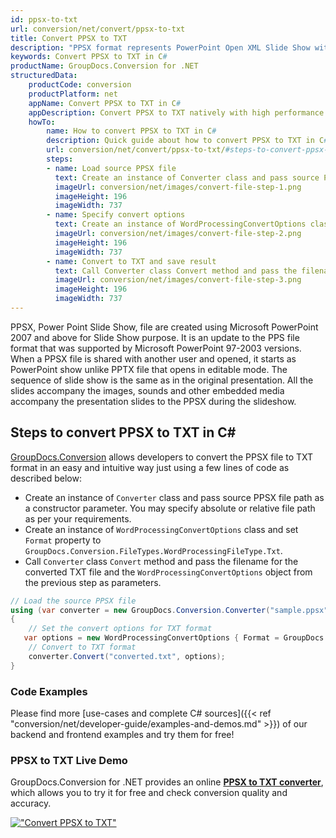 ```yaml
---
id: ppsx-to-txt
url: conversion/net/convert/ppsx-to-txt
title: Convert PPSX to TXT
description: "PPSX format represents PowerPoint Open XML Slide Show with .ppsx extension. Learn how to convert PPSX to TXT file programmatically in C# language using GroupDocs.Conversion for .NET library."
keywords: Convert PPSX to TXT in C#
productName: GroupDocs.Conversion for .NET
structuredData:
    productCode: conversion
    productPlatform: net
    appName: Convert PPSX to TXT in C#
    appDescription: Convert PPSX to TXT natively with high performance using C# language and server side GroupDocs.Conversion for .NET APIs, without the use of any software like Microsoft or Open Office.
    howTo:
        name: How to convert PPSX to TXT in C# 
        description: Quick guide about how to convert PPSX to TXT in C# with high performance and accuracy.
        url: conversion/net/convert/ppsx-to-txt/#steps-to-convert-ppsx-to-txt-in-c
        steps:
        - name: Load source PPSX file 
          text: Create an instance of Converter class and pass source PPSX file path as a constructor parameter. You may specify absolute or relative file path as per your requirements. 
          imageUrl: conversion/net/images/convert-file-step-1.png
          imageHeight: 196
          imageWidth: 737
        - name: Specify convert options 
          text: Create an instance of WordProcessingConvertOptions class.
          imageUrl: conversion/net/images/convert-file-step-2.png
          imageHeight: 196
          imageWidth: 737
        - name: Convert to TXT and save result 
          text: Call Converter class Convert method and pass the filename for the converted HTML file and the WordProcessingConvertOptions object from the previous step as parameters.
          imageUrl: conversion/net/images/convert-file-step-3.png
          imageHeight: 196
          imageWidth: 737
---
```


PPSX, Power Point Slide Show, file are created using Microsoft PowerPoint 2007 and above for Slide Show purpose. It is an update to the PPS file format that was supported by Microsoft PowerPoint 97-2003 versions. When a PPSX file is shared with another user and opened, it starts as PowerPoint show unlike PPTX file that opens in editable mode. The sequence of slide show is the same as in the original presentation. All the slides accompany the images, sounds and other embedded media accompany the presentation slides to the PPSX during the slideshow. 

## Steps to convert PPSX to TXT in C#

[GroupDocs.Conversion](https://products.groupdocs.com/conversion/net) allows developers to convert the PPSX file to TXT format in an easy and intuitive way just using a few lines of code as described below:

* Create an instance of `Converter` class and pass source PPSX file path as a constructor parameter. You may specify absolute or relative file path as per your requirements. 
* Create an instance of `WordProcessingConvertOptions` class and set `Format` property to `GroupDocs.Conversion.FileTypes.WordProcessingFileType.Txt`.
* Call `Converter` class `Convert` method and pass the filename for the converted TXT file and the `WordProcessingConvertOptions` object from the previous step as parameters.

```csharp
// Load the source PPSX file
using (var converter = new GroupDocs.Conversion.Converter("sample.ppsx"))
{
    // Set the convert options for TXT format
   var options = new WordProcessingConvertOptions { Format = GroupDocs.Conversion.FileTypes.WordProcessingFileType.Txt };
    // Convert to TXT format
    converter.Convert("converted.txt", options);
}
```

### Code Examples

Please find more [use-cases and complete C# sources]({{< ref "conversion/net/developer-guide/examples-and-demos.md" >}}) of our backend and frontend examples and try them for free!

### PPSX to TXT Live Demo

GroupDocs.Conversion for .NET provides an online [**PPSX to TXT converter**](https://products.groupdocs.app/conversion/ppsx-to-txt), which allows you to try it for free and check conversion quality and accuracy.

[!["Convert PPSX to TXT"](conversion/net/images/convert-to-txt/convert-ppsx-to-txt.png)](https://products.groupdocs.app/conversion/ppsx-to-txt)